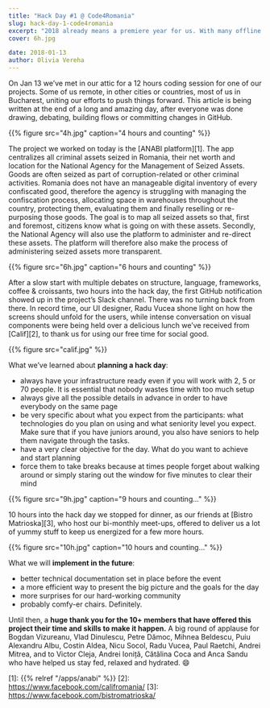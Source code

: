 ```yaml
---
title: "Hack Day #1 @ Code4Romania"
slug: hack-day-1-code4romania
excerpt: "2018 already means a premiere year for us. With many offline programs already in plan (we will definitely tell you all about them soon) we started meeting our community more often. And not just for beers, but also for coding. "
cover: 6h.jpg

date: 2018-01-13
author: Olivia Vereha
---
```


On Jan 13 we’ve met in our attic for a 12 hours coding session for one of our projects. Some of us remote, in other cities or countries, most of us in Bucharest, uniting our efforts to push things forward. This article is being written at the end of a long and amazing day, after everyone was done drawing, debating, building flows or committing changes in GitHub.

{{% figure src="4h.jpg" caption="4 hours and counting" %}}

The project we worked on today is the [ANABI platform][1]. The app centralizes all criminal assets seized in Romania, their net worth and location for the National Agency for the Management of Seized Assets. Goods are often seized as part of corruption-related or other criminal activities. Romania does not have an manageable digital inventory of every confiscated good, therefore the agency is struggling with managing the confiscation process, allocating space in warehouses throughout the country, protecting them, evaluating them and finally reselling or re-purposing those goods. The goal is to map all seized assets so that, first and foremost, citizens know what is going on with these assets. Secondly, the National Agency will also use the platform to administer and re-direct these assets. The platform will therefore also make the process of administering seized assets more transparent.

{{% figure src="6h.jpg" caption="6 hours and counting" %}}

After a slow start with multiple debates on structure, language, frameworks, coffee & croissants, two hours into the hack day, the first GitHub notification showed up in the project’s Slack channel. There was no turning back from there. In record time, our UI designer, Radu Vucea shone light on how the screens should unfold for the users, while intense conversation on visual components were being held over a delicious lunch we’ve received from [Calif][2], to thank us for using our free time for social good.

{{% figure src="calif.jpg" %}}

What we’ve learned about **planning a hack day**:

*   always have your infrastructure ready even if you will work with 2, 5 or 70 people. It is essential that nobody wastes time with too much setup
*   always give all the possible details in advance in order to have everybody on the same page
*   be very specific about what you expect from the participants: what technologies do you plan on using and what seniority level you expect. Make sure that if you have juniors around, you also have seniors to help them navigate through the tasks.
*   have a very clear objective for the day. What do you want to achieve and start planning
*   force them to take breaks because at times people forget about walking around or simply staring out the window for five minutes to clear their mind

{{% figure src="9h.jpg" caption="9 hours and counting…" %}}

10 hours into the hack day we stopped for dinner, as our friends at [Bistro Matrioska][3], who host our bi-monthly meet-ups, offered to deliver us a lot of yummy stuff to keep us energized for a few more hours.

{{% figure src="10h.jpg" caption="10 hours and counting…" %}}

What we will **implement in the future**:

*   better technical documentation set in place before the event
*   a more efficient way to present the big picture and the goals for the day
*   more surprises for our hard-working community
*   probably comfy-er chairs. Definitely.

Until then, a **huge thank you for the 10+ members that have offered this project their time and skills to make it happen.** A big round of applause for Bogdan Vizureanu, Vlad Dinulescu, Petre Dămoc, Mihnea Beldescu, Puiu Alexandru Albu, Costin Aldea, Nicu Socol, Radu Vucea, Paul Raetchi, Andrei Mitrea, and to Victor Cleja, Andrei Ioniță, Cătălina Coca and Anca Sandu who have helped us stay fed, relaxed and hydrated. :smile:


[1]: {{% relref "/apps/anabi" %}}
[2]: https://www.facebook.com/califromania/
[3]: https://www.facebook.com/bistromatrioska/
